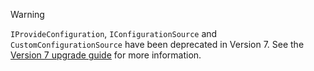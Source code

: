 
> [!WARNING]
> `IProvideConfiguration`, `IConfigurationSource` and `CustomConfigurationSource` have been deprecated in Version 7. See the [Version 7 upgrade guide](/nservicebus/upgrades/6to7/) for more information.